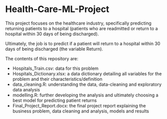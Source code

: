 # Health-Care-ML-Project

This project focuses on the healthcare industry, specifically predicting returning patients to a hospital (patients who are readmitted or return to a hospital within 30 days of being discharged). 
 
Ultimately, the job is to predict if a patient will return to a hospital within 30 days of being discharged (the variable Return). 

The contents of this repository are: 

  - Hospitals_Train.csv: data for this problem 
  - Hospitals_Dictionary.xlsx: a data dictionary detailing all variables for the problem and their characteristics/definition 
  - data_cleaning.R: understanding the data, data-cleaning and exploratory data analysis
  - modelling.R: further developing the analysis and ultimately choosing a best model for predicting patient returns 
  - Final_Project_Report.docx: the final project report explaining the business problem, data cleaning and analysis, models and results
 
